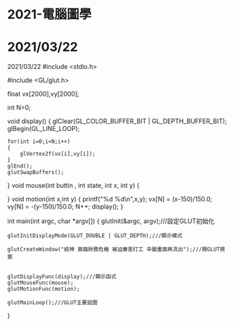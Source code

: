 # 2021-電腦圖學

2021/03/22
============
2021/03/22
#include <stdio.h>

#include <GL/glut.h>

float vx[2000],vy[2000];

int N=0;

void display()
{
    glClear(GL_COLOR_BUFFER_BIT | GL_DEPTH_BUFFER_BIT);
    glBegin(GL_LINE_LOOP);

    for(int i=0;i<N;i++)
    {
        glVertex2f(vx[i],vy[i]);
    }
    glEnd();
    glutSwapBuffers();
}
void mouse(int buttin , int state, int x, int y)
{

}
void motion(int x,int y)
{
    printf("%d %d\n",x,y);
    vx[N] = (x-150)/150.0;
    vy[N] = -(y-150)/150.0;
    N++;
    display();
}

int main(int argc, char *argv[])
{
    glutInit(&argc, argv);///設定GLUT初始化

    glutInitDisplayMode(GLUT_DOUBLE | GLUT_DEPTH);///顯示模式

    glutCreateWindow("統神 面臨財務危機 被迫兼差打工 辛酸畫面再流出");///開GLUT視窗


    glutDisplayFunc(display);///顯示函式
    glutMouseFunc(mouse);
    glutMotionFunc(motion);

    glutMainLoop();///GLUT主要迴圈
}



